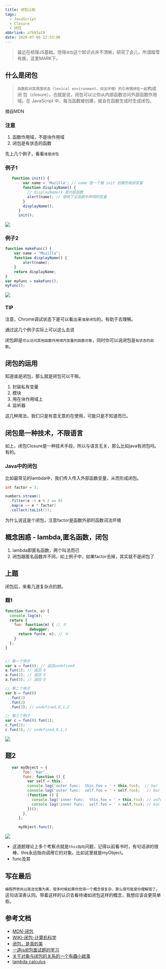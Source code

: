 ```yaml
---
title: 闭包认知
tags:
  - JavaScript
  - Closure
  - 闭包
abbrlink: a7b93a19
date: 2020-07-06 22:53:06
---
```


> 最近在梳理JS基础，觉得`闭包`这个知识点并不清晰，研究了会儿，所谓踏雪有痕，这里MARK下。


## 什么是闭包

> `函数和对其周围状态（lexical environment，词法环境）的引用捆绑在一起`构成 闭 包（closure）。也就是说，闭包可以让你从内部函数访问外部函数作用域。在 JavaScript 中，每当函数被创建，就会在函数生成时生成闭包。

摘自MDN

### 注意
1. 函数作用域，不是块作用域
2. 闭包是有状态的函数


先上几个例子，看看`谁是闭包`

### 例子1
```js
   function init() {
        var name = 'Mozilla'; // name 是一个被 init 创建的局部变量
        function displayName() {
          // displayName() 是内部函数
          alert(name); // 使用了父函数中声明的变量
        }
        displayName();
      }
      init();
```

![](https://static.1991421.cn/2020/2020-07-09-223621.jpeg)


### 例子2

```js
function makeFunc() {
    var name = "Mozilla";
    function displayName() {
        alert(name);
    }
    return displayName;
}
var myFunc = makeFunc();
myFunc();
```

![](https://static.1991421.cn/2020/2020-07-09-224053.jpeg)

### TIP
注意，Chrome调试状态下是可以看出来`谁是闭包`的。有助于去理解。

通过这几个例子实际上可以这么去说

闭包即是`可以访问其他函数作用域内变量的函数对象`，同时你可以说闭包是`有状态的函数`。


## 闭包的运用

知道谁是闭包，那么就是闭包可以干嘛。


1. 封装私有变量
2. 模块
3. 用在块作用域上   
4. 监听器


这几种用法，我们只是有意无意的在使用，可能只是不知道而已。


## 闭包是一种技术，不限语言

如上，闭包Closure是一种技术手段，所以与语言无关，那么比如java有闭包吗。有的。


### Java中的闭包
比如最常见的lambda中，我们传入传入外部函数变量，从而形成闭包。

```java
int factor = 3;

numbers.stream()
  .filter(e -> e % 2 == 0)
  .map(e -> e * factor)
  .collect(toList());
```

为什么说这是个闭包，注意factor是函数外部的函数词法坏境


## 概念困惑 - lambda,匿名函数，闭包

1. lambda即匿名函数，两个叫法而已
2. 闭包跟匿名函数并不同，如上例子中，如果factor去掉，其实就不是闭包了

## 上题

闭包后，来看几道复杂点的题。

### 题1


```js
function fun(n, o) { 
  console.log(o);
  return { 
    fun: function(m) { // ③
           debugger;
      return fun(m, n); // ④ 
    }
  };
}


// 第一个例子
var a = fun(0); // 返回undefined
a.fun(1); // 返回 0
a.fun(2); // 返回 0
a.fun(3); // 返回 0

// 第二个例子
var b = fun(0)
  .fun(1)
  .fun(2)
  .fun(3); // undefined,0,1,2

// 第三个例子
var c = fun(0).fun(1);
c.fun(2);
c.fun(3); // undefined,0,1,1


```

![](https://static.1991421.cn/2020/2020-07-10-133720.jpeg)

## 题2

```js
   var myObject = {
        foo: 'bar',
        func: function () {
          var self = this;
          console.log('outer func:  this.foo = ' + this.foo);  // bar
          console.log('outer func:  self.foo = ' + self.foo);   // bar
          (function () {
            console.log('inner func:  this.foo = ' + this.foo); // unfefined
            console.log('inner func:  self.foo = ' + self.foo); // bar
          })();
        },
      };

      myObject.func();
```

![](https://static.1991421.cn/2020/2020-07-10-180753.jpeg)

- 这道题理论上多个考察点就是`this指向`问题，记得以前看书时，有句话讲的很棒，this永远指向调用它的对象。比如这里就是myObject。
- func及其


## 写在最后

`编程界崇尚以简洁优雅为美，很多时候如果你觉得一个概念很复杂，那么很可能是你理解错了`，这句话深表认同。带着这样的认识去看待诸如闭包这样的概念，我想应该会更简单些。


## 参考文档
- [MDN-闭包](https://developer.mozilla.org/zh-CN/docs/Web/JavaScript/Closures)
- [WIKI-闭包-计算机科学](https://zh.wikipedia.org/wiki/%E9%97%AD%E5%8C%85_(%E8%AE%A1%E7%AE%97%E6%9C%BA%E7%A7%91%E5%AD%A6))
- [闭包，是真的美](https://github.com/prettyEcho/deep-js/issues/4)
- [一道js闭包面试题的学习](https://juejin.im/post/5b783b52f265da433874d88a)
- [关于对象与闭包的关系的一个有趣小故事](关于对象与闭包的关系的一个有趣小故事)
- [lambda calculus](https://zh.wikipedia.org/wiki/%CE%9B%E6%BC%94%E7%AE%97)
